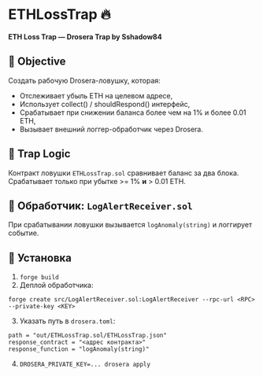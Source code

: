 # ETHLossTrap 🔥  
**ETH Loss Trap — Drosera Trap by Sshadow84**

## 🧠 Objective

Создать рабочую Drosera-ловушку, которая:
- Отслеживает убыль ETH на целевом адресе,
- Использует collect() / shouldRespond() интерфейс,
- Срабатывает при снижении баланса более чем на 1% и более 0.01 ETH,
- Вызывает внешний логгер-обработчик через Drosera.

## 🧩 Trap Logic

Контракт ловушки `ETHLossTrap.sol` сравнивает баланс за два блока. 
Срабатывает только при убытке >= 1% **и** > 0.01 ETH.

## 📣 Обработчик: `LogAlertReceiver.sol`

При срабатывании ловушки вызывается `logAnomaly(string)` и логгирует событие.

## 🚀 Установка

1. `forge build`
2. Деплой обработчика:
```
forge create src/LogAlertReceiver.sol:LogAlertReceiver --rpc-url <RPC> --private-key <KEY>
```
3. Указать путь в `drosera.toml`:
```
path = "out/ETHLossTrap.sol/ETHLossTrap.json"
response_contract = "<адрес контракта>"
response_function = "logAnomaly(string)"
```
4. `DROSERA_PRIVATE_KEY=... drosera apply`
